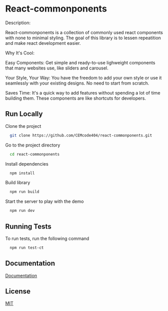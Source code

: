 
# React-commonponents

Description:

React-commonponents is a collection of commonly used react components with none to minimal styling. The goal of this library is to lessen repeatition and make react development easier.

Why It's Cool:

Easy Components: Get simple and ready-to-use lighweight components that many websites use, like sliders and carousel.

Your Style, Your Way: You have the freedom to add your own style or use it seamlessly with your existing designs. No need to start from scratch.

Saves Time: It's a quick way to add features without spending a lot of time building them. These components are like shortcuts for developers.
## Run Locally

Clone the project

```bash
  git clone https://github.com/CEMcode404/react-commonponents.git
```

Go to the project directory

```bash
  cd react-commonponents
```

Install dependencies

```bash
  npm install
```
Build library

```bash
  npm run build
```

Start the server to play with the demo

```bash
  npm run dev
```


## Running Tests

To run tests, run the following command

```bash
  npm run test-ct
```


## Documentation

[Documentation](https://linktodocumentation)


## License

[MIT](https://choosealicense.com/licenses/mit/)

